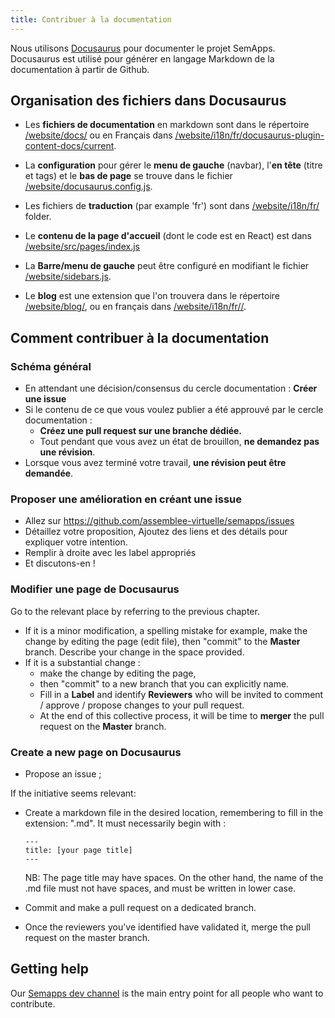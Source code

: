 ```yaml
---
title: Contribuer à la documentation
---
```


Nous utilisons [Docusaurus](https://docusaurus.io/) pour documenter le projet SemApps. Docusaurus est utilisé pour générer en langage Markdown de la documentation à partir de Github.

## Organisation des fichiers dans Docusaurus

- Les **fichiers de documentation** en markdown sont dans le répertoire [/website/docs/](https://github.com/assemblee-virtuelle/semapps/tree/master/website/docs) ou en Français dans [/website/i18n/fr/docusaurus-plugin-content-docs/current](https://github.com/assemblee-virtuelle/semapps/tree/master/website/i18n/fr/docusaurus-plugin-content-docs/current).

- La **configuration** pour gérer le  **menu de gauche** (navbar), l'**en tête** (titre et tags) et le **bas de page** se trouve dans le fichier [/website/docusaurus.config.js](https://github.com/assemblee-virtuelle/semapps/blob/master/website/docusaurus.config.js).

- Les fichiers de **traduction** (par example 'fr') sont dans [/website/i18n/fr/](https://github.com/assemblee-virtuelle/semapps/blob/master/website/i18n/fr/) folder.

- Le **contenu de la page d'accueil** (dont le code est en React) est dans [/website/src/pages/index.js](https://github.com/assemblee-virtuelle/semapps/blob/master/website/src/pages/index.js)

- La **Barre/menu de gauche** peut être configuré en modifiant le fichier [/website/sidebars.js](https://github.com/assemblee-virtuelle/semapps/blob/master/website/sidebars.js).

- Le **blog** est une extension que l'on trouvera dans le répertoire [/website/blog/](https://github.com/assemblee-virtuelle/semapps/tree/master/website/blog), ou en français dans [/website/i18n/fr//](https://github.com/assemblee-virtuelle/semapps/tree/master/website/i18n/fr/docusaurus-plugin-content-blog).

## Comment contribuer à la documentation

### Schéma général
- En attendant une décision/consensus du cercle documentation : **Créer une issue**
- Si le contenu de ce que vous voulez publier a été approuvé par le cercle documentation :
    - **Créez une pull request sur une branche dédiée.**  
    - Tout pendant que vous avez un état de brouillon, **ne demandez pas une révision**.
- Lorsque vous avez terminé votre travail, **une révision peut être demandée**.

### Proposer une amélioration en créant une issue
- Allez sur https://github.com/assemblee-virtuelle/semapps/issues
- Détaillez votre proposition, Ajoutez des liens et des détails pour expliquer votre intention.  
- Remplir à droite avec les label appropriés
- Et discutons-en !

### Modifier une page de Docusaurus
Go to the relevant place by referring to the previous chapter.
- If it is a minor modification, a spelling mistake for example, make the change by editing the page (edit file), then "commit" to the __Master__ branch. Describe your change in the space provided.
- If it is a substantial change :
  - make the change by editing the page,
  - then "commit" to a new branch that you can explicitly name.
  - Fill in a __Label__ and identify __Reviewers__ who will be invited to comment / approve / propose changes to your pull request.
  - At the end of this collective process, it will be time to __merger__ the pull request on the __Master__ branch.

### Create a new page on Docusaurus
- Propose an issue ;

If the initiative seems relevant:
- Create a markdown file in the desired location, remembering to fill in the extension: ".md". It must necessarily begin with :
  ```
  ---
  title: [your page title]
  ---
  ```

  NB: The page title may have spaces. On the other hand, the name of the .md file must not have spaces, and must be written in lower case.

- Commit and make a pull request on a dedicated branch.
- Once the reviewers you've identified have validated it, merge the pull request on the master branch.

## Getting help

Our [Semapps dev channel](https://chat.lescommuns.org/channel/semapps_dev) is the main entry point for all people who want to contribute.
